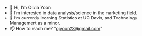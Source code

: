 - 👋 Hi, I’m Olivia Yoon
- 👀 I’m interested in data analysis/science in the marketing field.
- 🌱 I’m currently learning Statistics at UC Davis, and Technology Management as a minor.
- 📫 How to reach me? "ojyoon23@gmail.com"

<!---
ojyoon23/ojyoon23 is a ✨ special ✨ repository because its `README.md` (this file) appears on your GitHub profile.
You can click the Preview link to take a look at your changes.
--->
